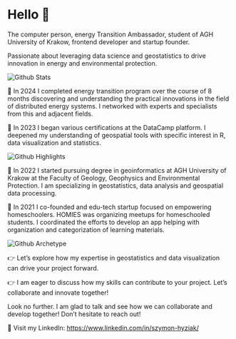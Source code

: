 # Hello 👋 

The computer person, energy Transition Ambassador, student of AGH University of Krakow, frontend developer and startup founder. 

Passionate about leveraging data science and geostatistics to drive innovation in energy and environmental protection.

![Github Stats](https://greptile-stats.vercel.app/api/widget/Hyziu-03/private-stats)

📅 In 2024 I completed energy transition program over the course of 8 months discovering and understanding the practical innovations in the field of distributed energy systems. I networked with experts and specialists from this and adjacent fields.

📅 In 2023 I began various certifications at the DataCamp platform. I deepened my understanding of geospatial tools with specific interest in R, data visualization and statistics.

![Github Highlights](https://greptile-stats.vercel.app/api/widget/Hyziu-03/highlights)

📅 In 2022 I started pursuing degree in geoinformatics at AGH University of Krakow at the Faculty of Geology, Geophysics and Environmental Protection. I am specializing in geostatistics, data analysis and geospatial data processing.

📅 In 2021 I co-founded and edu-tech startup focused on empowering homeschoolers. HOMIES was organizing meetups for homeschooled students. I coordinated the efforts to develop an app helping with organization and categorization of learning materials.

![Github Archetype](https://greptile-stats.vercel.app/api/widget/Hyziu-03/archtype)

👉 Let’s explore how my expertise in geostatistics and data visualization can drive your project forward.

👉 I am eager to discuss how my skills can contribute to your project. Let’s collaborate and innovate together!

Look no further. I am glad to talk and see how we can collaborate and develop together! Don’t hesitate to reach out!

🔗 Visit my LinkedIn: https://www.linkedin.com/in/szymon-hyziak/
